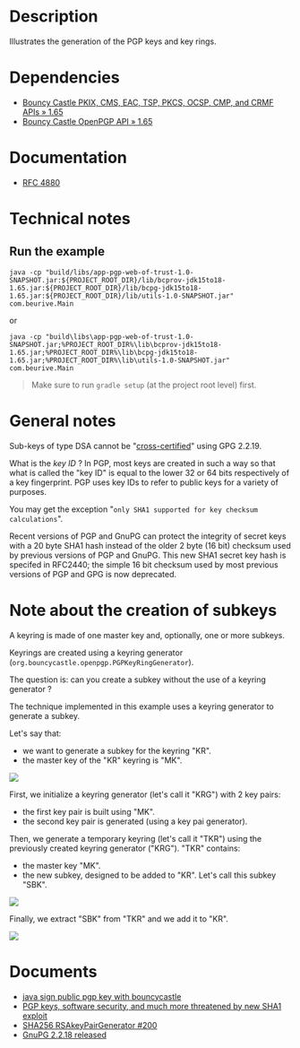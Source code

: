 # Description

Illustrates the generation of the PGP keys and key rings.

# Dependencies

* [Bouncy Castle PKIX, CMS, EAC, TSP, PKCS, OCSP, CMP, and CRMF APIs » 1.65](https://mvnrepository.com/artifact/org.bouncycastle/bcpkix-jdk15to18/1.65)
* [Bouncy Castle OpenPGP API » 1.65](https://mvnrepository.com/artifact/org.bouncycastle/bcpg-jdk15to18/1.65)

# Documentation

* [RFC 4880](https://tools.ietf.org/html/rfc4880)

# Technical notes

## Run the example

    java -cp "build/libs/app-pgp-web-of-trust-1.0-SNAPSHOT.jar:${PROJECT_ROOT_DIR}/lib/bcprov-jdk15to18-1.65.jar:${PROJECT_ROOT_DIR}/lib/bcpg-jdk15to18-1.65.jar:${PROJECT_ROOT_DIR}/lib/utils-1.0-SNAPSHOT.jar" com.beurive.Main

or

    java -cp "build\libs\app-pgp-web-of-trust-1.0-SNAPSHOT.jar;%PROJECT_ROOT_DIR%\lib\bcprov-jdk15to18-1.65.jar;%PROJECT_ROOT_DIR%\lib\bcpg-jdk15to18-1.65.jar;%PROJECT_ROOT_DIR%\lib\utils-1.0-SNAPSHOT.jar" com.beurive.Main

> Make sure to run `gradle setup` (at the project root level) first.

# General notes

Sub-keys of type DSA cannot be "[cross-certified](../doc/cross-certify.md)" using GPG 2.2.19.

What is the _key ID_ ? In PGP, most keys are created in such a way so that what is called the "key ID" is equal to the
lower 32 or 64 bits respectively of a key fingerprint. PGP uses key IDs to refer to public keys for a variety of purposes.

You may get the exception "`only SHA1 supported for key checksum calculations`".

Recent versions of PGP and GnuPG can protect the integrity of secret keys with a 20 byte SHA1
hash instead of the older 2 byte (16 bit) checksum used by previous versions of PGP and GnuPG.
This new SHA1 secret key hash is specifed in RFC2440; the simple 16 bit checksum used by most
previous versions of PGP and GPG is now deprecated.  

# Note about the creation of subkeys

A keyring is made of one master key and, optionally, one or more subkeys. 

Keyrings are created using a keyring generator (`org.bouncycastle.openpgp.PGPKeyRingGenerator`).

The question is: can you create a subkey without the use of a keyring generator ?

The technique implemented in this example uses a keyring generator to generate a subkey.

Let's say that:
* we want to generate a subkey for the keyring "KR".
* the master key of the "KR" keyring is "MK".

![](doc/kr-before.svg)

First, we initialize a keyring generator (let's call it "KRG") with 2 key pairs:
* the first key pair is built using "MK".
* the second key pair is generated (using a key pai generator).

Then, we generate a temporary keyring (let's call it "TKR") using the previously created keyring generator ("KRG").
"TKR" contains:
* the master key "MK".
* the new subkey, designed to be added to "KR". Let's call this subkey "SBK".

![](doc/kr-middle.svg)

Finally, we extract "SBK" from "TKR" and we add it to "KR".

![](doc/kr-after.svg)

# Documents

* [java sign public pgp key with bouncycastle](https://stackoverflow.com/questions/28591684/java-sign-public-pgp-key-with-bouncycastle)
* [PGP keys, software security, and much more threatened by new SHA1 exploit](https://arstechnica.com/information-technology/2020/01/pgp-keys-software-security-and-much-more-threatened-by-new-sha1-exploit/)
* [SHA256 RSAkeyPairGenerator #200](https://github.com/bcgit/bc-java/issues/200)
* [GnuPG 2.2.18 released](https://lists.gnupg.org/pipermail/gnupg-devel/2019-November/034487.html)
